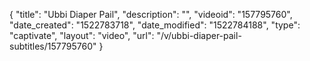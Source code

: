 {
    "title": "Ubbi Diaper Pail",
    "description": "",
    "videoid": "157795760",
    "date_created": "1522783718",
    "date_modified": "1522784188",
    "type": "captivate",
    "layout": "video",
    "url": "\/v\/ubbi-diaper-pail-subtitles\/157795760"
}